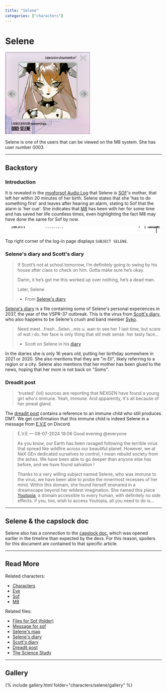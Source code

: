 ```yaml
---
title: "Selene"
categories: ["characters"]
---
```

# Selene

![Selene's Avatar](../../Resources/characters/selene/selene.png)

Selene is one of the users that can be viewed on the M8 system. She has user number 0003.

***

## Backstory

### Introduction

It is revealed in the [msgforsof Audio Log](../for-sof/msgforsof) that Selene is [SOF](sof)'s mother, that left her within 20 minutes of her birth. Selene states 
that she 'has to do something first' and leaves after hearing an alarm, stating to Sof that 
the alarm is 'her cue'. She indicates that [M8](../m8) has been with her for some 
time and has saved her life countless times, even highlighting the fact M8 may have 
done the same for Sof by now.

![Subject Selene](../../Resources/characters/selene/subject-selene.png)

Top right corner of the log-in page displays `SUBJECT SELENE`.

### Selene's diary and Scott's diary

> If Scott’s not at school tomorrow, I’m definitely going to swing by his house after class to check on him. Gotta make sure he’s okay.
>
> Damn, it he’s got me this worked up over nothing, he’s a dead man.
>
> Later,
> Selene
> 
> - From [Selene's diary](../for-sof/selene_personal_journal)

[Selene's diary](../for-sof/selene_personal_journal) is a file containing some of 
Selene's personal experiences in 2037, the year of the VSPR-37 outbreak. 
This is the virus from [Scott's diary](../for-sof/scott_personal_journal), who also happens 
to be Selene's crush and band member [Syko](syko).

> Need meet…fresh…Selen…mis u. wan to see her 1 last time, but scare of wat i do. her face is only thing that stil mek sense.
her tasty face…
> - Scott on Selene in his [diary](../for-sof/scott_personal_journal)

In the diaries she is only 16 years old, putting her birthday somewhere in 2021 or 2020.
She also mentions that they are "in Eli", likely referring to a region or a city. 
Selene also mentions that her mother has been glued to the news, hoping that her mom is not 
back on "Soms".

### Dreadit post

> 'trusted' (lol) sources are reporting that NEXGEN have found a
> young girl who's immune. Yeah, immune. And apparently, it's all because of her pineal
> gland.

The [dreadit post](../for-sof/dreadit) contains a reference to an immune child who still produces 
DMT. We get confirmation that this immune child is indeed Selene in a message from [E.V.E](eve) 
on Discord.

>E.V.E — 08-07-2024 18:06
> Good evening @everyone
>
>As you know, our Earth has been ravaged following the terrible virus that spread like wildfire across our beautiful planet. However, we at NeX GEn dedicated ourselves to control, I mean rebuild society from the ashes. We have been able to go deeper than anyone else has before, and we have found salvation !
>
>Thanks to a very willing subject named Selene, who was immune to the virus, we have been able to probe the innermost recesses of her mind. Within this domain, she found herself ensnared in a dreamscape beyond her wildest imagination. She named this place [Youtopia](../lore/youtopia), a domain accessible to every human, with definitely no side effects. if you, too, wish to access Youtopia, all you need to do is…

***

## Selene & the capslock doc

Selene also has a connection to the [capslock doc](../for-sof/capslock_doc), which 
was opened earlier in the timeline than expected by the devs. For this reason, 
spoilers for this document are contained to that specific article.

***

## Read More

Related characters:

- [Characters](../characters)
- [Eve](eve)
- [Sof](sof)
- [M8](../m8)

Related files:

- [Files for Sof (folder)](../for-sof)
- [Message for sof](../for-sof/msgforsof)
- [Selene's map](../for-sof/selenes_map)
- [Selene's diary](../for-sof/selene_personal_journal)
- [Scott's diary](../for-sof/scott_personal_journal)
- [Dreadit post](../for-sof/dreadit)
- [The Science Study](../for-sof/thesciencestudy)

***

## Gallery

{% include gallery.html folder="characters/selene/gallery" %}